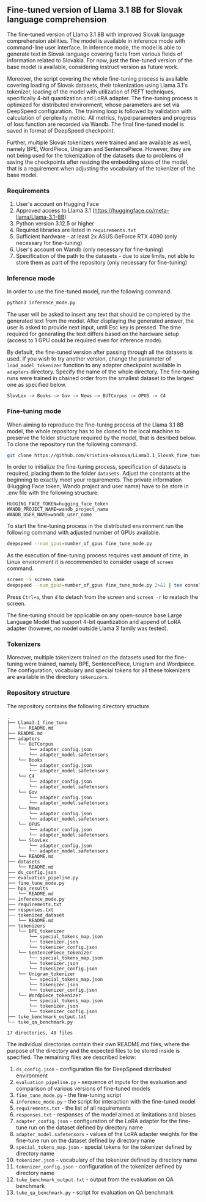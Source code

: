 ## Fine-tuned version of Llama 3.1 8B for Slovak language comprehension 

The fine-tuned version of Llama 3.1 8B with improved Slovak language comprehension abilities. The model is available in inference mode with command-line user interface. In inference mode, the model is able to generate text in Slovak language covering facts from various fields of information related to Slovakia. For now, just the fine-tuned version of the base model is available, considering instruct version as future work.

Moreover, the script covering the whole fine-tuning process is available covering loading of Slovak datasets, their tokenization using Llama 3.1's tokenizer, loading of the model with utilization of PEFT techniques, specifically 4-bit quantization and LoRA adapter. The fine-tuning process is optimized for distributed environment, whose parameters are set via DeepSpeed configuration. The training loop is followed by validation with calculation of perplexity metric. All metrics, hyperparameters and progress of loss function are recorded via Wandb. The final fine-tuned model is saved in format of DeepSpeed checkpoint.

Further, multiple Slovak tokenizers were trained and are available as well, namely BPE, WordPiece, Unigram and SentencePiece. However, they are not being used for the tokenization of the datasets due to problems of saving the checkpoints after resizing the embedding sizes of the model, that is a requirement when adjusting the vocabulary of the tokenizer of the base model.

### Requirements
1. User's account on Hugging Face
2. Approved access to Llama 3.1 (https://huggingface.co/meta-llama/Llama-3.1-8B)
3. Python version 3.12.5 or higher
4. Required libraries are listed in `requirements.txt`
6. Sufficient hardware - at least 2x ASUS GeForce RTX 4090 (only necessary for fine-tuning)
7. User's account on Wandb (only necessary for fine-tuning)
8. Specification of the path to the datasets - due to size limits, not able to store them as part of the repository (only necessary for fine-tuning)

### Inference mode
In order to use the fine-tuned model, run the following command. </p>
```bash
python3 inference_mode.py
```
The user will be asked to insert any text that should be completed by the generated text from the model. After displaying the generated answer, the user is asked to provide next input, until Esc key is pressed. The time required for generating the text differs based on the hardware setup (access to 1 GPU could be required even for inference mode).

By default, the fine-tuned version after passing through all the datasets is used. If you wish to try another version, change the parameter of `load_model_tokenizer` function to any adapter checkpoint available in `adapters` directory. Specify the name of the whole directory. The fine-tuning runs were trained in chained order from the smallest dataset to the largest one as specified below.
```text
SlovLex -> Books -> Gov -> News -> BUTCorpus -> OPUS -> C4
```

### Fine-tuning mode
When aiming to reproduce the fine-tuning process of the Llama 3.1 8B model, the whole repository has to be cloned to the local machine to preserve the folder structure required by the model, that is desribed below. To clone the repository run the following command.
```bash
git clone https://github.com/kristina-okasova/LLama3.1_Slovak_fine_tune.git
```
In order to initialize the fine-tuning process, specification of datasets is required, placing them to the folder `datasets`. Adjust the constants at the beginning to exactly meet your requirements. The private information (Hugging Face token, Wandb project and user name) have to be store in .env file with the following structure:
```text
HUGGING_FACE_TOKEN=hugging_face_token
WANDB_PROJECT_NAME=wandb_project_name
WANDB_USER_NAME=wandb_user_name
```
To start the fine-tuning process in the distributed environment run the following command with adjusted number of GPUs available.
```bash
deepspeed --num_gpus=number_of_gpus fine_tune_mode.py
```
As the execution of fine-tuning process requires vast amount of time, in Linux environment it is recommended to consider usage of `screen` command.
```bash
screen -S screen_name
deepspeed --num_gpus=number_of_gpus fine_tune_mode.py 2>&1 | tee console_output.txt
```
Press `Ctrl+a`, then `d` to detach from the screen and `screen -r` to reatach the screen.

The fine-tuning should be applicable on any open-source base Large Language Model that support 4-bit quantization and append of LoRA adapter (however, no model outside Llama 3 family was tested).

### Tokenizers
Moreover, multiple tokenizers trained on the datasets used for the fine-tuning were trained, namely BPE, SentencePiece, Unigram and Wordpiece. The configuration, vocabulary and special tokens for all these tokenizers are available in the directory `tokenizers`.

### Repository structure
The repository contains the following directory structure.
```text
.
├── Llama3.1_fine_tune
│   └── README.md
├── README.md
├── adapters
│   └── BUTCorpus
│       └── adapter_config.json
│       └── adapter_model.safetensors
│   └── Books
│       └── adapter_config.json
│       └── adapter_model.safetensors
│   └── C4
│       └── adapter_config.json
│       └── adapter_model.safetensors
│   └── Gov
│       └── adapter_config.json
│       └── adapter_model.safetensors
│   └── News
│       └── adapter_config.json
│       └── adapter_model.safetensors
│   └── OPUS
│       └── adapter_config.json
│       └── adapter_model.safetensors
│   └── SlovLex
│       └── adapter_config.json
│       └── adapter_model.safetensors
│   └── README.md
├── datasets
│   └── README.md
├── ds_config.json
├── evaluation_pipeline.py
├── fine_tune_mode.py
├── hpo_results
│   └── README.md
├── inference_mode.py
├── requirements.txt
├── responses.txt
├── tokenized_dataset
│   └── README.md
├── tokenizers
│   └── BPE_tokenizer
│       └── special_tokens_map.json
│       └── tokenizer.json
│       └── tokenizer_config.json
│   └── SentencePiece_tokenizer
│       └── special_tokens_map.json
│       └── tokenizer.json
│       └── tokenizer_config.json
│   └── Unigram_tokenizer
│       └── special_tokens_map.json
│       └── tokenizer.json
│       └── tokenizer_config.json
│   └── Wordpiece_tokenizer
│       └── special_tokens_map.json
│       └── tokenizer.json
│       └── tokenizer_config.json
├── tuke_benchmark_output.txt
└── tuke_qa_benchmark.py

17 directories, 40 files
```
The individual directories contain their own README.md files, where the purpose of the directory and the expected files to be stored inside is specified. The remaining files are described below:
1. `ds_config.json` - configuration file for DeepSpeed distributed environment
2. `evaluation_pipeline.py` - sequence of inputs for the evaluation and comparison of various versions of fine-tuned models
3. `fine_tune_mode.py` - the fine-tuning script
4. `inference_mode.py` - the script for interaction with the fine-tuned model
6. `requirements.txt` - the list of all requirements
7. `responses.txt` - responses of the model aimed at limitations and biases
8. `adapter_config.json` - configuration of the LoRA adapter for the fine-tune run on the dataset defined by directory name
9. `adapter_model.safetensors` - values of the LoRA adapter weights for the fine-tune run on the dataset defined by directory name
10. `special_tokens_map.json` - special tokens for the tokenizer defined by directory name
11. `tokenizer.json` - vocabulary of the tokenizer defined by directory name
12. `tokenizer_config.json` - configuration of the tokenizer defined by directory name
13. `tuke_benchmark_output.txt` - output from the evaluation on QA benchmark
14. `tuke_qa_benchmark.py` - script for evaluation on QA benchmark
